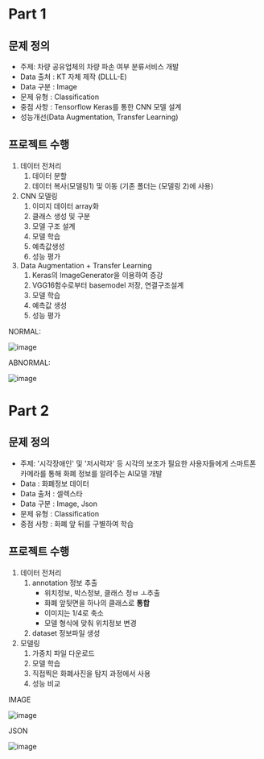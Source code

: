# Part 1

## 문제 정의
  - 주제: 차량 공유업체의 차량 파손 여부 분류서비스 개발
  - Data 출처 : KT 자체 제작 (DLLL-E)
  - Data 구분 : Image
  - 문제 유형 : Classification
  - 중점 사항 : Tensorflow Keras를 통한 CNN 모델 설계
  - 성능개선(Data Augmentation, Transfer Learning)
## 프로젝트 수행
  1. 데이터 전처리
     1) 데이터 분할
     2) 데이터 복사(모델링1) 및 이동
        (기존 폴더는 (모델링 2)에 사용)
  2. CNN 모델링
     1) 이미지 데이터 array화
     2) 클래스 생성 및 구분
     3) 모델 구조 설계
     4) 모델 학습
     5) 예측값생성
     6) 성능 평가
 3. Data Augmentation + Transfer Learning
    1) Keras의 ImageGenerator을 이용하여 증강
    2) VGG16함수로부터 basemodel 저장, 연결구조설계
    3) 모델 학습
    4) 예측값 생성
    5) 성능 평가

NORMAL:

![image](https://github.com/en7HUS1asm/KT_MiniProject/assets/130135620/71382115-ada4-430c-983b-f5699d1cc41d)

ABNORMAL:

![image](https://github.com/en7HUS1asm/KT_MiniProject/assets/130135620/ee6f8838-03d2-4455-b062-a57c33b90515)


# Part 2

## 문제 정의
  - 주제: '시각장애인' 및 '저시력자' 등 시각의 보조가 필요한 사용자들에게 스마트폰 카메라를 통해 화폐 정보를 알려주는 AI모델 개발
  - Data : 화폐정보 데이터
  - Data 출처 : 셀렉스타
  - Data 구분 : Image, Json
  - 문제 유형 : Classification
  - 중점 사항 : 화폐 앞 뒤를 구별하여 학습
## 프로젝트 수행
  1. 데이터 전처리
     1) annotation 정보 추출
        - 위치정보, 박스정보, 클래스 정ㅂ ㅗ추출
        - 화폐 앞뒷면을 하나의 클래스로 <b>통합</b>
        - 이미지는 1/4로 축소
        - 모델 형식에 맞춰 위치정보 변경
     2) dataset 정보파일 생성
  2. 모델링
     1) 가중치 파일 다운로드
     2) 모델 학습
     3) 직접찍은 화폐사진을 탐지 과정에서 사용
     4) 성능 비교
        
IMAGE
 
![image](https://github.com/en7HUS1asm/KT_MiniProject/assets/130135620/e822301e-26da-4d02-b488-07d30d931637)

JSON

![image](https://github.com/en7HUS1asm/KT_MiniProject/assets/130135620/4c134bad-62f4-4d30-b0e7-abef87314f06)


